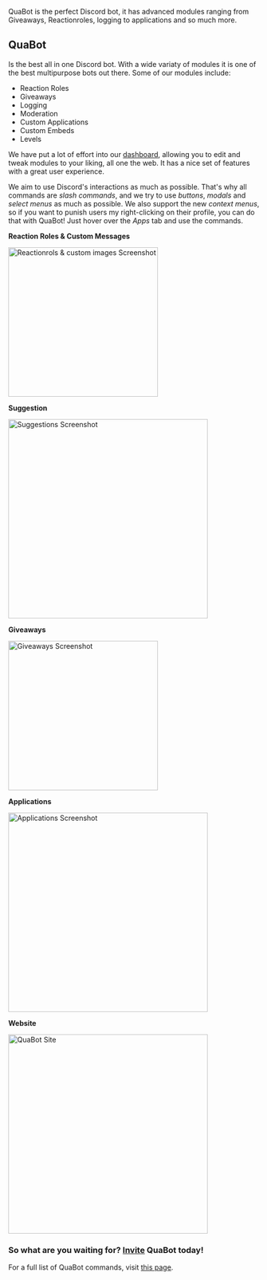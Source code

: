 QuaBot is the perfect Discord bot, it has advanced modules ranging from Giveaways, Reactionroles, logging to applications and so much more.

## QuaBot
Is the best all in one Discord bot. With a wide variaty of modules it is one of the best multipurpose bots out there. Some of our modules include:
- Reaction Roles
- Giveaways
- Logging
- Moderation
- Custom Applications
- Custom Embeds
- Levels

We have put a lot of effort into our [dashboard](https://quabot.net/login), allowing you to edit and tweak modules to your liking, all one the web. It has a nice set of features with a great user experience.

We aim to use Discord's interactions as much as possible. That's why all commands are *slash commands*, and we try to use *buttons*, *modals* and *select menus* as much as possible. We also support the new *context menus*, so if you want to punish users my right-clicking on their profile, you can do that with QuaBot! Just hover over the *Apps* tab and use the commands.


**Reaction Roles & Custom Messages**

<a href="https://quabot.net"><img src="https://cdn.discordapp.com/attachments/1013489506202157167/1024397000877289532/unknown.png"
     alt="Reactionrols & custom images Screenshot"
     width="300px" /></a>

**Suggestion**

<a href="https://quabot.net"><img src="https://cdn.discordapp.com/attachments/1019907342533394493/1024396810690760827/unknown.png"
     alt="Suggestions Screenshot"
     width="400px" /></a>


**Giveaways**

<a href="https://quabot.net"><img src="https://i.imgur.com/Ba9wPDk.png"
     alt="Giveaways Screenshot"
     width="300px" /></a>


**Applications**

<a href="https://quabot.net"><img src="https://i.imgur.com/qRazxQO.png"
     alt="Applications Screenshot"
     width="400px" /></a>


**Website**

<a href="https://quabot.net"><img src="https://i.imgur.com/586yYEO.png"
     alt="QuaBot Site"
     width="400px" /></a>



### So what are you waiting for? [Invite](https://invite.quabot.net) QuaBot today!

For a full list of QuaBot commands, visit [this page](https://quabot.net/commands).
